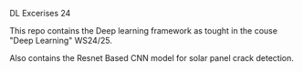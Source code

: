 DL Excerises 24

This repo contains the Deep learning framework as tought in the couse "Deep Learning" WS24/25. 

Also contains the Resnet Based CNN model for solar panel crack detection.
